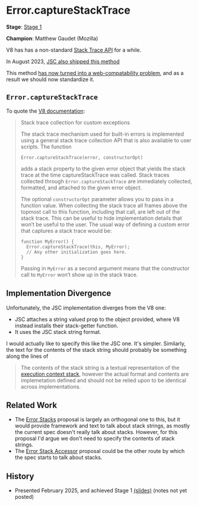 # Error.captureStackTrace 

**Stage**: [Stage 1](https://tc39.es/process-document/)

**Champion**: Matthew Gaudet (Mozilla) 


V8 has has a non-standard [Stack Trace API](https://v8.dev/docs/stack-trace-api) for a while. 

In August 2023, [JSC also shipped this method](https://github.com/WebKit/WebKit/commit/997e074bb35ed07b69c9b821141c91dd548e0d02) 

This method [has now turned into a web-compatability problem](https://bugzilla.mozilla.org/show_bug.cgi?id=1886820), and as a result we should now standardize it. 

## `Error.captureStackTrace`

To quote the [V8 documentation](https://v8.dev/docs/stack-trace-api):

> Stack trace collection for custom exceptions
> 
> The stack trace mechanism used for built-in errors is implemented using a general stack trace collection API that is also available to user scripts. The function
> 
>     Error.captureStackTrace(error, constructorOpt)
> 
> adds a stack property to the given error object that yields the stack trace at the time captureStackTrace was called. Stack traces collected through `Error.captureStackTrace` are immediately collected, formatted, and attached to the given error object.
> 
> The optional `constructorOpt` parameter allows you to pass in a function value. When collecting the stack trace all frames above the topmost call to this function, including that call, are left out of the stack trace. This can be useful to hide implementation details that won’t be useful to the user. The usual way of defining a custom error that captures a stack trace would be:
> 
>     function MyError() {
>       Error.captureStackTrace(this, MyError);
>       // Any other initialization goes here.
>     }
> 
> Passing in `MyError` as a second argument means that the constructor call to `MyError` won’t show up in the stack trace.

## Implementation Divergence 

Unfortunately, the JSC implementation diverges from the V8 one: 

- JSC attaches a string valued prop to the object provided, where V8 instead installs their stack-getter function.
- It uses the JSC stack string format.

I would actually like to specify this like the JSC one. It's simpler. Similarly, the text for the contents of the stack string should probably be something along the lines of 

> The contents of the stack string is a textual representation of the [execution context stack](https://tc39.es/ecma262/#execution-context-stack), however the actual format and contents are implemetation defined and should not be relied upon to be identical across implementations.


## Related Work

- The [Error Stacks](https://github.com/tc39/proposal-error-stacks) proposal is largely an orthogonal one to this, but it would provide framework and text to talk about stack strings, as mostly the current spec doesn't really talk about stacks. However, for this proposal I'd argue we don't need to specify the contents of stack strings.
- The [Error Stack Accessor](https://github.com/tc39/proposal-error-stack-accessor) proposal could be the other route by which the spec starts to talk about stacks. 

## History
- Presented February 2025, and achieved Stage 1 [(slides)](https://docs.google.com/presentation/d/1SFdS9n5JR7Jqz29s7ApvkqDOqOfPW-IaBR2orK828As/mobilepresent?slide=id.p) (notes not yet posted)
